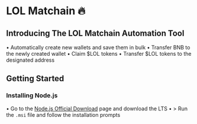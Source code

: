 # LOL Matchain :fire:

## Introducing The LOL Matchain Automation Tool
• Automatically create new wallets and save them in bulk
• Transfer BNB to the newly created wallet
• Claim $LOL tokens
• Transfer $LOL tokens to the designated address

## Getting Started
### Installing Node.js
• Go to the [Node.js Official Download](https://nodejs.org/en) page and download the LTS
• > Run the `.msi` file and follow the installation prompts
